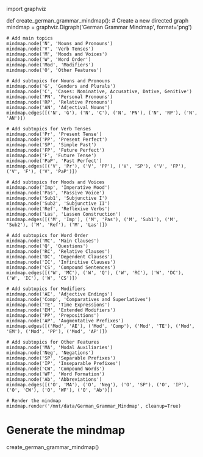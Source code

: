 import graphviz

def create_german_grammar_mindmap():
    # Create a new directed graph
    mindmap = graphviz.Digraph('German Grammar Mindmap', format='png')

    # Add main topics
    mindmap.node('N', 'Nouns and Pronouns')
    mindmap.node('V', 'Verb Tenses')
    mindmap.node('M', 'Moods and Voices')
    mindmap.node('W', 'Word Order')
    mindmap.node('Mod', 'Modifiers')
    mindmap.node('O', 'Other Features')

    # Add subtopics for Nouns and Pronouns
    mindmap.node('G', 'Genders and Plurals')
    mindmap.node('C', 'Cases: Nominative, Accusative, Dative, Genitive')
    mindmap.node('PN', 'Personal Pronouns')
    mindmap.node('RP', 'Relative Pronouns')
    mindmap.node('AN', 'Adjectival Nouns')
    mindmap.edges([('N', 'G'), ('N', 'C'), ('N', 'PN'), ('N', 'RP'), ('N', 'AN')])

    # Add subtopics for Verb Tenses
    mindmap.node('Pr', 'Present Tense')
    mindmap.node('PP', 'Present Perfect')
    mindmap.node('SP', 'Simple Past')
    mindmap.node('FP', 'Future Perfect')
    mindmap.node('F', 'Future Tense')
    mindmap.node('PaP', 'Past Perfect')
    mindmap.edges([('V', 'Pr'), ('V', 'PP'), ('V', 'SP'), ('V', 'FP'), ('V', 'F'), ('V', 'PaP')])

    # Add subtopics for Moods and Voices
    mindmap.node('Imp', 'Imperative Mood')
    mindmap.node('Pas', 'Passive Voice')
    mindmap.node('Sub1', 'Subjunctive I')
    mindmap.node('Sub2', 'Subjunctive II')
    mindmap.node('Ref', 'Reflexive Verbs')
    mindmap.node('Las', 'Lassen Construction')
    mindmap.edges([('M', 'Imp'), ('M', 'Pas'), ('M', 'Sub1'), ('M', 'Sub2'), ('M', 'Ref'), ('M', 'Las')])

    # Add subtopics for Word Order
    mindmap.node('MC', 'Main Clauses')
    mindmap.node('Q', 'Questions')
    mindmap.node('RC', 'Relative Clauses')
    mindmap.node('DC', 'Dependent Clauses')
    mindmap.node('IC', 'Infinitive Clauses')
    mindmap.node('CS', 'Compound Sentences')
    mindmap.edges([('W', 'MC'), ('W', 'Q'), ('W', 'RC'), ('W', 'DC'), ('W', 'IC'), ('W', 'CS')])

    # Add subtopics for Modifiers
    mindmap.node('AE', 'Adjective Endings')
    mindmap.node('Comp', 'Comparatives and Superlatives')
    mindmap.node('TE', 'Time Expressions')
    mindmap.node('EM', 'Extended Modifiers')
    mindmap.node('PP', 'Prepositions')
    mindmap.node('AP', 'Augmentative Prefixes')
    mindmap.edges([('Mod', 'AE'), ('Mod', 'Comp'), ('Mod', 'TE'), ('Mod', 'EM'), ('Mod', 'PP'), ('Mod', 'AP')])

    # Add subtopics for Other Features
    mindmap.node('MA', 'Modal Auxiliaries')
    mindmap.node('Neg', 'Negations')
    mindmap.node('SP', 'Separable Prefixes')
    mindmap.node('IP', 'Inseparable Prefixes')
    mindmap.node('CW', 'Compound Words')
    mindmap.node('WF', 'Word Formation')
    mindmap.node('Ab', 'Abbreviations')
    mindmap.edges([('O', 'MA'), ('O', 'Neg'), ('O', 'SP'), ('O', 'IP'), ('O', 'CW'), ('O', 'WF'), ('O', 'Ab')])

    # Render the mindmap
    mindmap.render('/mnt/data/German_Grammar_Mindmap', cleanup=True)

# Generate the mindmap
create_german_grammar_mindmap()
